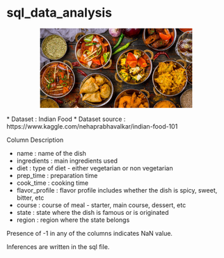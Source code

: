 # sql_data_analysis
<p align="center">
  <img src="https://github.com/preranaharish/sql_data_analysis/blob/main/indiancocktails.jpg" width="350" title="hover text">
</p>
* Dataset : Indian Food
* Dataset source : https://www.kaggle.com/nehaprabhavalkar/indian-food-101

Column Description

* name : name of the dish
* ingredients : main ingredients used
* diet : type of diet - either vegetarian or non vegetarian
* prep_time : preparation time
* cook_time : cooking time
* flavor_profile : flavor profile includes whether the dish is spicy, sweet, bitter, etc
* course : course of meal - starter, main course, dessert, etc
* state : state where the dish is famous or is originated
* region : region where the state belongs

Presence of -1 in any of the columns indicates NaN value.

Inferences are written in the sql file.


